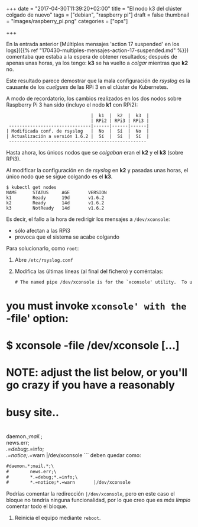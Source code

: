 +++
date = "2017-04-30T11:39:20+02:00"
title = "El nodo k3 del clúster colgado de nuevo"
tags = ["debian", "raspberry pi"]
draft = false
thumbnail = "images/raspberry_pi.png"
categories = ["ops"]

+++

En la entrada anterior [Múltiples mensajes 'action 17 suspended' en los logs]({{% ref "170430-multiples-mensajes-action-17-suspended.md" %}}) comentaba que estaba a la espera de obtener resultados; después de apenas unas horas, ya los tengo: **k3** se ha vuelto a _colgar_ mientras que **k2** no.

Este resultado parece demostrar que la mala configuración de _rsyslog_ es la causante de los _cuelgues_ de las RPi 3 en el clúster de Kubernetes.

<!--more-->

A modo de recordatorio, los cambios realizados en los dos nodos sobre Raspberry Pi 3 han sido (incluyo el nodo **k1** con RPi2):

```
                                |  k1  |  k2  |  k3  |
                                | RPi2 | RPi3 | RPi3 |
 -------------------------------|------|------|------|
| Modificada conf. de rsyslog   |  No  |  Sí  |  No  |
| Actualización a versión 1.6.2 |  Sí  |  Sí  |  Sí  |
 ----------------------------------------------------
```

Hasta ahora, los únicos nodos que se _colgaban_ eran el **k2** y el **k3** (sobre RPi3).

Al modificar la configuración en de _rsyslog_ en **k2** y pasadas unas horas, el único nodo que se sigue colgando es el **k3**. 

```shell
$ kubectl get nodes
NAME      STATUS     AGE       VERSION
k1        Ready      19d       v1.6.2
k2        Ready      14d       v1.6.2
k3        NotReady   14d       v1.6.2
```

 Es decir, el fallo a la hora de redirigir los mensajes a `/dev/xconsole`:

 * sólo afectan a las RPi3
 * provoca que el sistema se acabe colgando

 Para solucionarlo, como `root`:

 1. Abre `/etc/rsyslog.conf`
 1. Modifica las últimas líneas (al final del fichero) y coméntalas: 

    ```txt
    # The named pipe /dev/xconsole is for the `xconsole' utility.  To use it,
# you must invoke `xconsole' with the `-file' option:
#
#    $ xconsole -file /dev/xconsole [...]
#
# NOTE: adjust the list below, or you'll go crazy if you have a reasonably
#      busy site..
#
daemon.*;mail.*;\
        news.err;\
        *.=debug;*.=info;\
        *.=notice;*.=warn       |/dev/xconsole
    ```
   deben quedar como:
   ```txt
#daemon.*;mail.*;\
#        news.err;\
#        *.=debug;*.=info;\
#        *.=notice;*.=warn       |/dev/xconsole
   ```
   Podrías comentar la redirección `|/dev/xconsole`, pero en este caso el bloque no tendría ninguna funcionalidad, por lo que creo que es _más limpio_ comentar todo el bloque.
1. Reinicia el equipo mediante `reboot`.